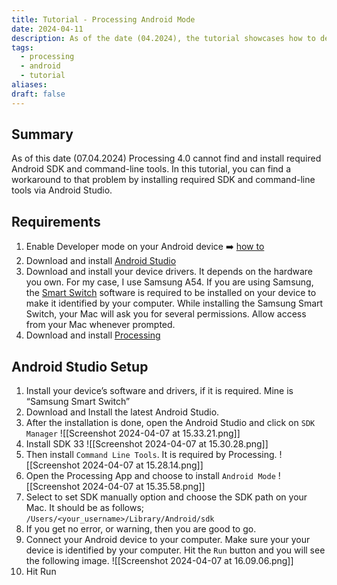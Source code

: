 ```yaml
---
title: Tutorial - Processing Android Mode
date: 2024-04-11
description: As of the date (04.2024), the tutorial showcases how to deploy custom mobile app to Android devices.
tags:
  - processing
  - android
  - tutorial
aliases: 
draft: false
---
```

## Summary
As of this date (07.04.2024) Processing 4.0 cannot find and install required Android SDK and command-line tools. In this tutorial, you can find a workaround to that problem by installing required SDK and command-line tools via Android Studio.

## Requirements
1. Enable Developer mode on your Android device ➡️ [how to]()
2. Download and install [Android Studio](https://www.)
3. Download and install your device drivers. It depends on the hardware you own. For my case, I use Samsung A54. If you are using Samsung, the [Smart Switch]() software is required to be installed on your device to make it identified by your computer. While installing the Samsung Smart Switch, your Mac will ask you for several permissions. Allow access from your Mac whenever prompted.
4. Download and install [Processing](https://www.processing.cc)

## Android Studio Setup
1. Install your device’s software and drivers, if it is required. Mine is “Samsung Smart Switch”
3. Download and Install the latest Android Studio.
4. After the installation is done, open the Android Studio and click on `SDK Manager` ![[Screenshot 2024-04-07 at 15.33.21.png]]
5. Install SDK 33   ![[Screenshot 2024-04-07 at 15.30.28.png]]
6. Then install `Command Line Tools`. It is required by Processing. ![[Screenshot 2024-04-07 at 15.28.14.png]]
7. Open the Processing App and choose to install `Android Mode` ![[Screenshot 2024-04-07 at 15.35.58.png]]
8. Select to set SDK manually option and choose the SDK path on your Mac. It should be as follows;
   `/Users/<your_username>/Library/Android/sdk`
9. If you get no error, or warning, then you are good to go.
10. Connect your Android device to your computer. Make sure your your device is identified by your computer. Hit the `Run` button and you will see the following image. ![[Screenshot 2024-04-07 at 16.09.06.png]]
11. Hit Run 

